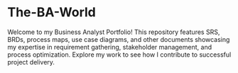 # The-BA-World
Welcome to my Business Analyst Portfolio! This repository features SRS, BRDs, process maps, use case diagrams, and other documents showcasing my expertise in requirement gathering, stakeholder management, and process optimization. Explore my work to see how I contribute to successful project delivery.
